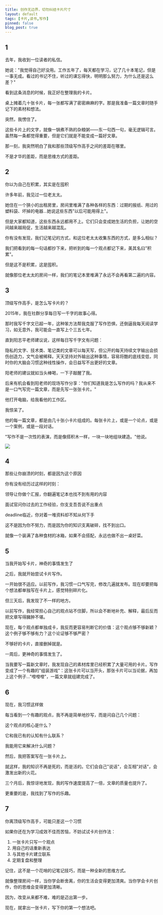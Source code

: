```yaml
---
title: 创作无边界，切勿纠结卡片尺寸
layout: default
tags: [卡片,读书,写作]
pinned: false
blog_post: true
---
```



## 1


去年，我收到一位读者的私信。



她说："我觉得自己好没用。工作五年了，每天都在学习，记了几十本笔记，但是一事无成。看过的书记不住，听过的课忘得快，明明那么努力，为什么还是这么差？"



看到这条消息的时候，我正好在整理我的卡片。



桌上摊着几十张卡片，每一张都写满了密密麻麻的字。那是我准备一篇文章时随手记下的素材和想法。



突然，我愣住了。



这些卡片上的文字，就像一锅煮不熟的杂粮粥——东一句西一句，毫无逻辑可言。虽然每一条都觉得重要，但是它们就是不能变成一篇好文章。



那一刻，我突然明白了我和那些顶级写作高手之间的差距在哪里。



不是才华的差距，而是思维方式的差距。



## 2


你以为自己在积累，其实是在囤积



许多年前，我见过一位老太太。



她住在一个狭小的出租房里，房间里堆满了各种各样的东西：过期的报纸、用过的塑料袋、坏掉的电器...她说这些东西"以后可能用得上"。



但是大家都知道，这些东西永远都用不上。它们只会变成她生活的负担，让她的空间越来越局促，生活越来越混乱。



你有没有发现，我们记笔记的方式，和这位老太太收集东西的方式，是多么相似？



我们把看到的每一句话都抄下来，把听到的每一个观点都记下来，美其名曰"积累"。



但是这不是积累，这是囤积。



就像那位老太太的房间一样，我们的笔记本里堆满了永远不会再看第二遍的内容。



## 3


顶级写作高手，是怎么写卡片的？



2015年，我在社群分享每日写一千字的故事心得。



那时我写千字文已超一年，这种笨方法帮我克服了写作恐惧，还倒逼我每天阅读学习，如无意外，我可能会一直写上个三五七年。



直到阳志平老师建议说，这样每日写千字文有问题：



隐私的文字、技术类、笔记类的文章可以每天写，但公开的每天持续文字输出会损伤创造力，文气会被稀释。天天坚持对外输出这种事情，容易将酷的底线变低，同时你的大脑会习惯这种线性操作，会日益写不出更好的文章。



阳老师的建议就如当头棒喝，一下子敲醒了我。



后来有机会看到阳老师的现场写作分享："你们知道我是怎么写作的吗？我从来不是一口气写完一篇文章，而是先写一张张卡片。"



他打开电脑，给我看他的工作区。



我惊呆了。



他的每一篇文章，都是由几十张小卡片组成的。每张卡片上，或是一个论点，或是一个案例，或是一段对话。



"写作不是一次性的表演，而是像搭积木一样，一块一块地组块建造。"他说。


![](https://s3.bmp.ovh/imgs/2024/11/19/6e3f67eed869bff0.png)


## 4


那些让你崩溃的时刻，都是因为这个原因



你有没有经历过这样的时刻：



领导让你做个汇报，你翻遍笔记本也找不到有用的内容



面试官问你过去的工作经验，你支支吾吾说不出重点



deadline临近，你对着一堆资料却不知从何下手



这不是因为你不努力，而是因为你的知识支离破碎，找不到出口。



就像一个装满了各种食材的冰箱，如果不会搭配，永远也做不出一桌好菜。



## 5


当我开始写卡片，神奇的事情发生了



之后，我就开始尝试卡片写作。



一开始很不适应。以前写作，我习惯一口气写完，修改几遍就发布。现在却要把每个想法都单独写在卡片上，感觉特别碎片化。



但三天后，我发现了不一样的地方。



以前写作，我经常担心自己的观点站不住脚，所以会不断地补充、解释，最后反而把文章写得臃肿不堪。



现在，每个观点都单独成卡，我反而更容易判断它的价值：这个观点够不够新颖？这个例子够不够有力？这个论证够不够严密？



不够好的卡片，直接删掉就是。



一周后，更神奇的事情发生了。



当我要写一篇新文章时，我发现自己的素材库里已经积累了大量可用的卡片。写作变成了一个有趣的"组装游戏"：这张卡片可以当开头，那张卡片可以当论据，再加上这个例子..."噔噔噔"，一篇文章就组建完成了。



## 6


现在，我习惯这样做



每当看到一个有趣的观点，我不再是简单地抄写，而是问自己几个问题：



这个观点的核心是什么？



它和我已有的认知有什么联系？



我能用它来解决什么问题？



然后，我把答案写在一张卡片上。



就这样，我的知识不再是死的，而是活的。它们会自己"说话"，会互相"对话"，会激发出新的火花。



三个月后，我惊讶地发现，我的写作速度提高了一倍，文章的质量也提升了。



更重要的是，我找到了写作的乐趣。



## 7


你离顶级写作高手，可能只差这一个习惯



如果你还在为学习成效不佳而苦恼，不妨试试卡片创作法：



1. 一张卡片只写一个观点
2. 用自己的话重新表达
3. 与其他卡片建立联系
4. 定期复盘和整理



记住，这不是一个花哨的记笔记技巧，而是一种全新的思维方式。



就像整理房间一样，当你学会断舍离，你的生活会变得更加清爽。当你学会卡片创作，你的思维会变得更加清晰。



因为，改变从来都不难，难的是迈出第一步。



现在，就拿出一张卡片，写下你的第一个想法吧。

